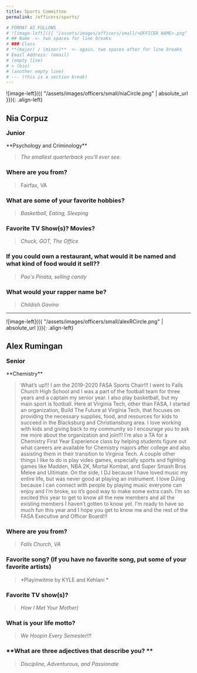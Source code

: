 ```yaml
---
title: Sports Committee
permalink: /officers/sports/

# FORMAT AS FOLLOWS
# ![image-left]({{ "/assets/images/officers/small/<OFFICER NAME>.png" | absolute_url }}){: .align-left}
# ## Name  <- two spaces for line breaks
# ### Class
# **(major) / (minor)**  <- again, two spaces after for line breaks
# Email Address: (email)
# (empty line)
# > (bio)
# (another empty line)
# --- (this is a section break)
---
```


![image-left]({{ "/assets/images/officers/small/niaCircle.png" | absolute_url }}){: .align-left}
## Nia Corpuz
<p style="margin-bottom: 0.45em; padding: 0"><a href="https://www.instagram.com/niacorpuz/" style="margin: 0; padding: 0"><i class="fa fa-2x fa-fw fa-instagram" style="color: #494e48"></i></a>
<a href="mailto:njcorpuz@vt.edu" style="margin: 0; padding: 0"><i class="fa fa-2x fa-fw fa-envelope" style="color: #494e48"></i></a></p>
<h3 style="margin-top: 0">Junior</h3>
**Psychology and Criminology**

> *The smallest quarterback you'll ever see.*

### **Where are you from?**
> Fairfax, VA

### **What are some of your favorite hobbies?**

> *Basketball, Eating, Sleeping*

### **Favorite TV Show(s)? Movies?**

> *Chuck, GOT, The Office*

### **If you could own a restaurant, what would it be named and what kind of food would it sell??**

> *Pao's Pinata, selling candy*

### **What would your rapper name be?**

> *Childish Gavino*

---

![image-left]({{ "/assets/images/officers/small/alexRCircle.png" | absolute_url }}){: .align-left}
## Alex Rumingan
<p style="margin-bottom: 0.45em; padding: 0"><a href="https://www.instagram.com/lexionboard/" style="margin: 0; padding: 0"><i class="fa fa-2x fa-fw fa-instagram" style="color: #494e48"></i></a>
<a href="mailto:rumi33@vt.edu" style="margin: 0; padding: 0"><i class="fa fa-2x fa-fw fa-envelope" style="color: #494e48"></i></a></p>
<h3 style="margin-top: 0">Senior</h3>
**Chemistry**

> What’s up!!! I am the 2019-2020 FASA Sports Chair!!! I went to Falls Church High School and I was a part of the football team for three years and a captain my senior year. I also play basketball, but my main sport is football. Here at Virginia Tech, other than FASA, I started an organization, Build The Future at Virginia Tech, that focuses on providing the necessary supplies, food, and resources for kids to succeed in the Blacksburg and Christiansburg area. I love working with kids and giving back to my community so I encourage you to ask me more about the organization and join!!! I’m also a TA for a Chemistry First Year Experience class by helping students figure out what careers are available for Chemistry majors after college and also assisting them in their transition to Virginia Tech. A couple other things I like to do is play video games, especially sports and fighting games like Madden, NBA 2K, Mortal Kombat, and Super Smash Bros Melee and Ultimate. On the side, I DJ because I have loved music my entire life, but was never good at playing an instrument. I love DJing because I can connect with people by playing music everyone can enjoy and I’m broke, so it’s good way to make some extra cash. I’m so excited this year to get to know all the new members and all the existing members I haven’t gotten to know yet. I’m ready to have so much fun this year and I hope you get to know me and the rest of the FASA Executive and Officer Board!!!

### **Where are you from?**
> *Falls Church, VA*

### **Favorite song? (If you have no favorite song, put some of your favorite artists)**

> *Playinwitme by KYLE and Kehlani *

### **Favorite TV show(s)?**

> *How I Met Your Mother)*

### **What is your life motto?**

> *We Hoopin Every Semester!!!*

### **What are three adjectives that describe you? **

> *Discipline, Adventurous, and Passionate*

